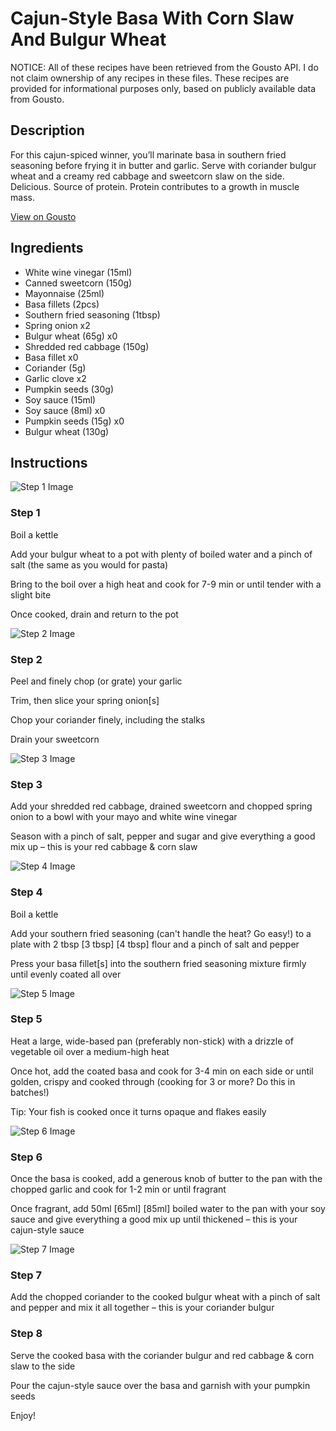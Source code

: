 # Cajun-Style Basa With Corn Slaw And Bulgur Wheat

NOTICE: All of these recipes have been retrieved from the Gousto API. I do not claim ownership of any recipes in these files. These recipes are provided for informational purposes only, based on publicly available data from Gousto.

## Description

For this cajun-spiced winner, you’ll marinate basa in southern fried seasoning before frying it in butter and garlic. Serve with coriander bulgur wheat and a creamy red cabbage and sweetcorn slaw on the side. Delicious. Source of protein. Protein contributes to a growth in muscle mass.

[View on Gousto](https://www.gousto.co.uk/recipes/cookbook/cajun-basa-with-red-cabbage-corn-slaw-and-bulgur-wheat)

## Ingredients

- White wine vinegar (15ml)
- Canned sweetcorn (150g)
- Mayonnaise (25ml)
- Basa fillets (2pcs)
- Southern fried seasoning (1tbsp)
- Spring onion x2
- Bulgur wheat (65g) x0
- Shredded red cabbage (150g)
- Basa fillet x0
- Coriander (5g)
- Garlic clove x2
- Pumpkin seeds (30g)
- Soy sauce (15ml)
- Soy sauce (8ml) x0
- Pumpkin seeds (15g) x0
- Bulgur wheat (130g)

## Instructions

![Step 1 Image](https://production-media.gousto.co.uk/cms/recipe-step-image/step-1-copy-3-1721994859650-x200.jpg)

### Step 1

Boil a kettle

Add your bulgur wheat to a pot with plenty of boiled water and a pinch of salt (the same as you would for pasta)

Bring to the boil over a high heat and cook for 7-9 min or until tender with a slight bite

Once cooked, drain and return to the pot

![Step 2 Image](https://production-media.gousto.co.uk/cms/recipe-step-image/step-2-copy-3-1721994879578-x200.jpg)

### Step 2

Peel and finely chop (or grate) your garlic

Trim, then slice your spring onion[s]

Chop your coriander finely, including the stalks

Drain your sweetcorn

![Step 3 Image](https://production-media.gousto.co.uk/cms/recipe-step-image/step-3-copy-3-1721994912763-x200.jpg)

### Step 3

Add your shredded red cabbage, drained sweetcorn and chopped spring onion to a bowl with your mayo and white wine vinegar

Season with a pinch of salt, pepper and sugar and give everything a good mix up – this is your red cabbage & corn slaw

![Step 4 Image](https://production-media.gousto.co.uk/cms/recipe-step-image/step-4-copy-3-1721994929848-x200.jpg)

### Step 4

Boil a kettle

Add your southern fried seasoning (can't handle the heat? Go easy!) to a plate with 2 tbsp <span class="text-purple">[3 tbsp]</span> <span class="text-danger">[4 tbsp]</span> flour and a pinch of salt and pepper

Press your basa fillet[s] into the southern fried seasoning mixture firmly until evenly coated all over

![Step 5 Image](https://production-media.gousto.co.uk/cms/recipe-step-image/step-5-copy-3-1721994963182-x200.jpg)

### Step 5

Heat a large, wide-based pan (preferably non-stick) with a drizzle of vegetable oil over a medium-high heat

Once hot, add the coated basa and cook for 3-4 min on each side or until golden, crispy and cooked through (cooking for 3 or more? Do this in batches!)

Tip: Your fish is cooked once it turns opaque and flakes easily

![Step 6 Image](https://production-media.gousto.co.uk/cms/recipe-step-image/step-6-copy-3-1721995001658-x200.jpg)

### Step 6

Once the basa is cooked, add a generous knob of butter to the pan with the chopped garlic and cook for 1-2 min or until fragrant

Once fragrant, add 50ml<span class="text-purple"> [65ml]</span> <span class="text-danger">[85ml]</span> boiled water to the pan with your soy sauce and give everything a good mix up until thickened – this is your cajun-style sauce

![Step 7 Image](https://production-media.gousto.co.uk/cms/recipe-step-image/step-7-copy-3-1721995020367-x200.jpg)

### Step 7

Add the chopped coriander to the cooked bulgur wheat with a pinch of salt and pepper and mix it all together – this is your coriander bulgur

### Step 8

Serve the cooked basa with the coriander bulgur and red cabbage & corn slaw to the side

Pour the cajun-style sauce over the basa and garnish with your pumpkin seeds

Enjoy!

